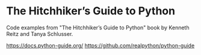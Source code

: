 # The Hitchhiker’s Guide to Python

Code examples from "The Hitchhiker’s Guide to Python" 
book by Kenneth Reitz and Tanya Schlusser.

https://docs.python-guide.org/
https://github.com/realpython/python-guide